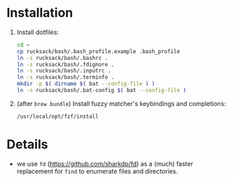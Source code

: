 # Installation

1. Install dotfiles:

    ```bash
    cd ~
    cp rucksack/bash/.bash_profile.example .bash_profile
    ln -s rucksack/bash/.bashrc .
    ln -s rucksack/bash/.fdignore .
    ln -s rucksack/bash/.inputrc .
    ln -s rucksack/bash/.terminfo .
    mkdir -p $( dirname $( bat --config-file ) )
    ln -s rucksack/bash/.bat-config $( bat --config-file ) 
    ```

1. (after `brew bundle`) Install fuzzy matcher's keybindings and completions:

    ```bash
    /usr/local/opt/fzf/install
    ```

# Details

- we use `fd` (https://github.com/sharkdp/fd) as a (much) faster replacement
  for `find` to enumerate files and directories.

